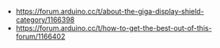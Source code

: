 - https://forum.arduino.cc/t/about-the-giga-display-shield-category/1166398
- https://forum.arduino.cc/t/how-to-get-the-best-out-of-this-forum/1166402
